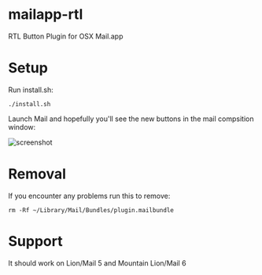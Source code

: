 mailapp-rtl
===========

RTL Button Plugin for OSX Mail.app

Setup
===========
Run install.sh:
```
./install.sh
```

Launch Mail and hopefully you'll see the new buttons in the mail compsition window:

![screenshot](https://raw.github.com/bbonf/mailapp-rtl/master/screen.png "Screenshot")

Removal
===========
If you encounter any problems run this to remove:
```
rm -Rf ~/Library/Mail/Bundles/plugin.mailbundle
```


Support
===========
It should work on Lion/Mail 5 and Mountain Lion/Mail 6
